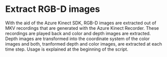 # Extract RGB-D images

With the aid of the Azure Kinect SDK, RGB-D images are extracted out of MKV recordings that are generated with the Azure Kinect Recorder. These recordings are played back and color and depth images are extracted. Depth images are transformed into the coordinate system of the color images and both, tranformed depth and color images, are extracted at each time step. Usage is explained at the beginning of the script. 
